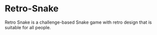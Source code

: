 # Retro-Snake
Retro Snake is a challenge-based Snake game with retro design that is suitable for all people.
